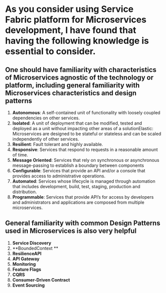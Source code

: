 # As you consider using Service Fabric platform for Microservices development, I have found that having the following knowledge is essential to consider.   
## One should have familiarity with characteristics of Microservices agnostic of the technology or platform, including general familiarity with Microservices characteristics and design patterns 

1. **Autonomous**: A self-contained unit of functionality with loosely coupled dependencies on other services. 
2. **Isolated**: A unit of deployment that can be modified, tested and deployed as a unit without impacting other areas of a solutionElastic: Microservices are designed to be stateful or stateless and can be scaled independently of other services. 
3. **Resilient**: Fault tolerant and highly available. 
4. **Responsive**: Services that respond to requests in a reasonable amount of time. 
5. **Message Oriented**: Services that rely on synchronous or asynchronous message-passing to establish a boundary between components 
6. **Configurable**: Services that provide an API and/or a console that provides access to administrative operations. 
7. **Automated**: Services whose lifecycle is managed through automation that includes development, build, test, staging, production and distribution. 
8. **Programmable**: Services that provide API’s for access by developers and administrators and applications are composed from multiple microservices.   

## General familiarity with common Design Patterns used in Microservices is also very helpful
1. **Service Discovery** 
2. **BoundedContext **
3. **ResilienceAPI** 
4. **API Gateway**
5. **Monitoring**
6. **Feature Flags** 
7. **CQRS**
8. **Consumer-Driven Contract** 
9. **Event Sourcing** 
